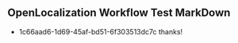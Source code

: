 ## OpenLocalization Workflow Test MarkDown
* 1c66aad6-1d69-45af-bd51-6f303513dc7c 
thanks!<!--HONumber=Mar16_HO1-->
